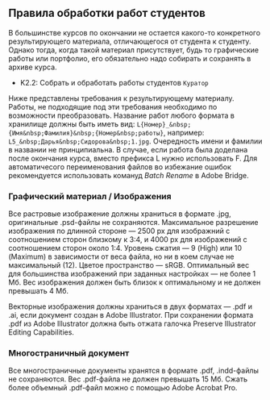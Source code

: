 ## Правила обработки работ студентов

В большинстве курсов по окончании не остается какого-то конкретного результирующего материала, отличающегося от студента к студенту. Однако тогда, когда такой материал присутствует, будь то графические работы или портфолио, его обязательно надо собирать и сохранять в архиве курса. 

* K2.2: Собрать и обработать работы студентов `Куратор`

Ниже представлены требования к результирующему материалу. Работы, не подходящие под эти требования необходимо по возможности преобразовать.
Название работ любого формата в хранилище должны быть иметь вид: `L{Номер}_&nbsp;{Имя&nbsp;Фамилия}&nbsp;{Номер&nbsp;работы}`, например: `L5_&nbsp;Дарья&nbsp;Сидорова&nbsp;1.jpg`. Очередность имени и фамилии в названии не принципиальна. В случае, если работа была доделана после окончания курса, вместо префикса L нужно использовать F. Для автоматичесого переименования файлов во избежание ошибок рекомендуется использовать комануд *Batch Rename* в Adobe Bridge.

### Графический материал / Изображения

Все растровые изображение должны храниться в формате .jpg, оригинальные .psd-файлы не сохраняются. Максимальное разрешение изображения по длинной стороне — 2500 px для изображний с соотношением сторон близкому к 3:4, и 4000 px для изображений с соотношением сторон около 1:4. Уровень сжатия — 9 (High) или 10 (Maximum) в зависимости от веса файла, но ни в коем случае не максимальный (12). Цветое пространство — sRGB. Оптимальный вес для большинства изображений при заданных настройках — не более 1 Мб. Вес изображения должен быть близок к оптимальному и не должен превышать 4&nbsp;Мб.

Векторные изображения должны храниться в двух форматах — .pdf и .ai, если документ создан в Adobe Illustrator. При сохранении формата .pdf из Adobe Illustrator должна быть отжата галочка Preserve Illustrator Editing Capabilities.

### Многостраничный документ

Все многостраничные документы хранятся в формате .pdf, .indd-файлы не сохраняются. Вес .pdf-файла не должен превышать 15 Мб. Сжать более объемный .pdf-файл можно с помощью Adobe Acrobat Pro.

